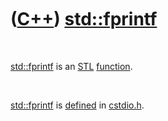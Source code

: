 



 

 

 

 

 

([C++](Cpp.md)) [std::fprintf](CppFprintf.md)
===============================================

 

[std::fprintf](CppFprintf.md) is an [STL](CppStl.md)
[function](CppFunction.md).

 

[std::fprintf](CppFprintf.md) is [defined](CppDefinition.md) in
[cstdio.h](CppCstdioH.md).

 

 

 

 

 





 



